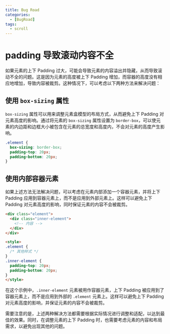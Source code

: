 ```yaml
---
title: Bug Road
categories:
  - [BugRoad]
tags: 
  - scroll
---
```


# padding 导致滚动内容不全

如果元素的上下 Padding 过大，可能会导致元素的内容溢出并隐藏，从而导致滚动不全的问题。这是因为元素的高度被上下 Padding 增加，而容器的高度没有相应地增加，导致内容被裁剪。这种情况下，可以考虑以下两种方法来解决问题：

## 使用 `box-sizing` 属性

`box-sizing` 属性可以用来调整元素盒模型的布局方式，从而避免上下 Padding 对元素高度的影响。通过将元素的 `box-sizing` 属性设置为 `border-box`，可以使元素的内边距和边框大小被包含在元素的总宽度和高度内，不会对元素的高度产生影响。

```css
.element {
  box-sizing: border-box;
  padding-top: 20px;
  padding-bottom: 20px;
}
```

## 使用内部容器元素

如果上述方法无法解决问题，可以考虑在元素内部添加一个容器元素，并将上下 Padding 应用到容器元素上，而不是应用到外部元素上。这样可以避免上下 Padding 对元素高度的影响，同时保证元素的内容不会被裁剪。

```html
<div class="element">
  <div class="inner-element">
    <!-- 内容 -->
  </div>
</div>

<style>
.element {
  /* 其他样式 */
}
.inner-element {
  padding-top: 20px;
  padding-bottom: 20px;
}
</style>
```

在这个示例中，`.inner-element` 元素被用作容器元素，上下 Padding 被应用到了容器元素上，而不是应用到外部的 `.element` 元素上。这样可以避免上下 Padding 对元素高度的影响，并保证元素的内容不会被裁剪。

需要注意的是，上述两种解决方法都需要根据实际情况进行调整和适配，以达到最佳的效果。同时，在调整元素的上下 Padding 时，也需要考虑元素的内容和布局需求，以避免出现其他的问题。